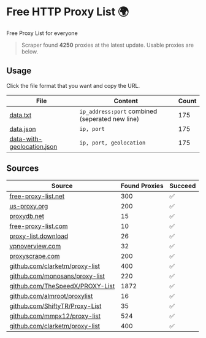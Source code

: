 
# Free HTTP Proxy List 🌍

Free Proxy List for everyone

> Scraper found **4250** proxies at the latest update. Usable proxies are below.

## Usage

Click the file format that you want and copy the URL.


|File|Content|Count|
|----|-------|-----|
|[data.txt](https://raw.githubusercontent.com/yemixzy/proxy-list/main/proxy-list/data.txt)|`ip_address:port` combined (seperated new line)|175|
|[data.json](https://raw.githubusercontent.com/yemixzy/proxy-list/main/proxy-list/data.json)|`ip, port`|175|
|[data-with-geolocation.json](https://raw.githubusercontent.com/yemixzy/proxy-list/main/proxy-list/data-with-geolocation.json)|`ip, port, geolocation`|175|

## Sources

|Source|Found Proxies|Succeed|
|------|-------------|-------|
|[free-proxy-list.net](https://free-proxy-list.net)|300|✅|
|[us-proxy.org](https://www.us-proxy.org)|200|✅|
|[proxydb.net](http://proxydb.net)|15|✅|
|[free-proxy-list.com](https://free-proxy-list.com/?page=&port=&type%5B%5D=http&type%5B%5D=https&up_time=0&search=Search)|10|✅|
|[proxy-list.download](https://www.proxy-list.download/HTTP)|26|✅|
|[vpnoverview.com](https://vpnoverview.com/privacy/anonymous-browsing/free-proxy-servers)|32|✅|
|[proxyscrape.com](https://api.proxyscrape.com/v2/?request=displayproxies&protocol=http&timeout=10000&country=all&ssl=all&anonymity=all)|200|✅|
|[github.com/clarketm/proxy-list](https://raw.githubusercontent.com/clarketm/proxy-list/master/proxy-list-raw.txt)|400|✅|
|[github.com/monosans/proxy-list](https://raw.githubusercontent.com/monosans/proxy-list/main/proxies/http.txt)|220|✅|
|[github.com/TheSpeedX/PROXY-List](https://raw.githubusercontent.com/TheSpeedX/PROXY-List/master/http.txt)|1872|✅|
|[github.com/almroot/proxylist](https://raw.githubusercontent.com/almroot/proxylist/master/list.txt)|16|✅|
|[github.com/ShiftyTR/Proxy-List](https://raw.githubusercontent.com/ShiftyTR/Proxy-List/master/http.txt)|35|✅|
|[github.com/mmpx12/proxy-list](https://raw.githubusercontent.com/mmpx12/proxy-list/master/http.txt)|524|✅|
|[github.com/clarketm/proxy-list](https://raw.githubusercontent.com/clarketm/proxy-list/master/proxy-list-raw.txt)|400|✅|


